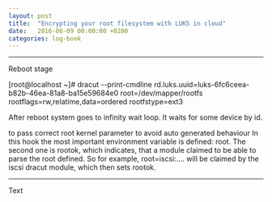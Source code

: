 ```yaml
---
layout: post
title:  "Encrypting your root filesystem with LUKS in cloud"
date:   2016-06-09 00:00:00 +0200
categories: log-book
---
```

***

Reboot stage

[root@localhost ~]# dracut --print-cmdline
 rd.luks.uuid=luks-6fc6ceea-b82b-46ea-81a8-ba15e59684e0 root=/dev/mapper/rootfs rootflags=rw,relatime,data=ordered rootfstype=ext3

After reboot system goes to infinity wait loop. It waits for some device by id.

to pass correct root kernel parameter to avoid auto generated behaviour
In this hook the most important environment variable is defined: root. The second one is rootok, which indicates,
that a module claimed to be able to parse the root defined. So for example, root=iscsi:.... will be claimed by
the iscsi dracut module, which then sets rootok.

***

Text


[etc_shadow-password-hash-formats]:http://www.aychedee.com/2012/03/14/etc_shadow-password-hash-formats/
[shadow-hash-generation]:http://unix.stackexchange.com/questions/81240/manually-generate-password-for-etc-shadow
[sed]:http://www.grymoire.com/Unix/Sed.html#uh-4

